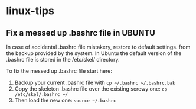 # linux-tips

## Fix a messed up .bashrc file in UBUNTU
In case of accidental .bashrc file mistakery, restore to default settings. from the backup provided by the system.
In Ubuntu the default version of the .bashrc file is stored in the /etc/skel/ directory.

To fix the messed up .bashrc file start here:

1. Backup your current .bashrc file with 
```cp ~/.bashrc ~/.bashrc.bak```
2. Copy the skeleton .bashrc file over the existing screwy one:
  ```cp /etc/skel/.bashrc ~/```
3. Then load the new one:
  ```source ~/.bashrc```


